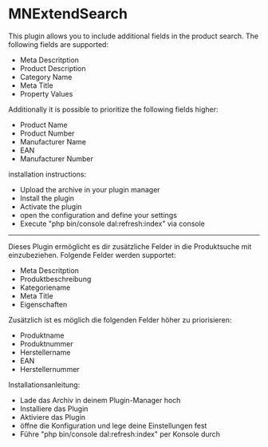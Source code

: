# MNExtendSearch

This plugin allows you to include additional fields in the product search. The following fields are supported:

* Meta Descritption
* Product Description
* Category Name
* Meta Title
* Property Values

Additionally it is possible to prioritize the following fields higher:

* Product Name
* Product Number
* Manufacturer Name
* EAN
* Manufacturer Number

installation instructions:
- Upload the archive in your plugin manager
- Install the plugin
- Activate the plugin
- open the configuration and define your settings
- Execute "php bin/console dal:refresh:index" via console

----------------------------------------


Dieses Plugin ermöglicht es dir zusätzliche Felder in die Produktsuche mit einzubeziehen. Folgende Felder werden supportet:

* Meta Descritption
* Produktbeschreibung
* Kategoriename
* Meta Title
* Eigenschaften

Zusätzlich ist es möglich die folgenden Felder höher zu priorisieren:

* Produktname
* Produktnummer
* Herstellername
* EAN
* Herstellernummer


Installationsanleitung:
- Lade das Archiv in deinem Plugin-Manager hoch
- Installiere das Plugin
- Aktiviere das Plugin
- öffne die Konfiguration und lege deine Einstellungen fest
- Führe "php bin/console dal:refresh:index" per Konsole durch